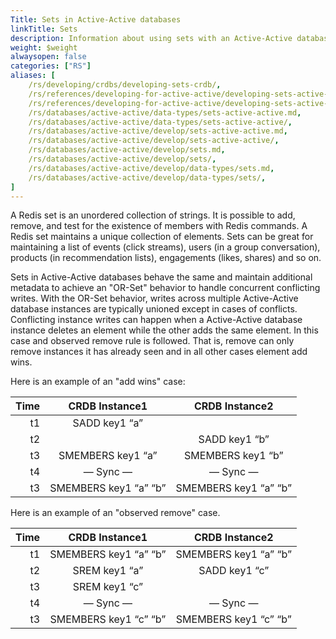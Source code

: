 ```yaml
---
Title: Sets in Active-Active databases
linkTitle: Sets
description: Information about using sets with an Active-Active database.
weight: $weight
alwaysopen: false
categories: ["RS"]
aliases: [
    /rs/developing/crdbs/developing-sets-crdb/,
    /rs/references/developing-for-active-active/developing-sets-active-active/,
    /rs/references/developing-for-active-active/developing-sets-active-active.md,
    /rs/databases/active-active/data-types/sets-active-active.md,
    /rs/databases/active-active/data-types/sets-active-active/,
    /rs/databases/active-active/develop/sets-active-active.md,
    /rs/databases/active-active/develop/sets-active-active/,
    /rs/databases/active-active/develop/sets.md,
    /rs/databases/active-active/develop/sets/,
    /rs/databases/active-active/develop/data-types/sets.md,
    /rs/databases/active-active/develop/data-types/sets/,
]
---
```

A Redis set is an unordered collection of strings. It is possible to
add, remove, and test for the existence of members with Redis commands.
A Redis set maintains a unique collection of elements. Sets can be great
for maintaining a list of events (click streams), users (in a group
conversation), products (in recommendation lists), engagements (likes,
shares) and so on.

Sets in Active-Active databases behave the same and maintain additional metadata to
achieve an "OR-Set" behavior to handle concurrent conflicting
writes. With the OR-Set behavior, writes across multiple Active-Active database instances
are typically unioned except in cases of conflicts. Conflicting instance
writes can happen when a Active-Active database instance deletes an element while the
other adds the same element. In this case and observed remove rule is
followed. That is, remove can only remove instances it has already seen
and in all other cases element add wins.

Here is an example of an "add wins" case:

|  **Time** | **CRDB Instance1** | **CRDB Instance2** |
|  ------: | :------: | :------: |
|  t1 | SADD key1 “a” |  |
|  t2 |  | SADD key1 “b” |
|  t3 | SMEMBERS key1 “a” | SMEMBERS key1 “b” |
|  t4 | — Sync — | — Sync — |
|  t3 | SMEMBERS key1 “a” “b” | SMEMBERS key1 “a” “b” |

Here is an example of an "observed remove" case.

|  **Time** | **CRDB Instance1** | **CRDB Instance2** |
|  ------: | :------: | :------: |
|  t1 | SMEMBERS key1 “a” “b” | SMEMBERS key1 “a” “b” |
|  t2 | SREM key1 “a” | SADD key1 “c” |
|  t3 | SREM key1 “c” |  |
|  t4 | — Sync — | — Sync — |
|  t3 | SMEMBERS key1 “c” “b” | SMEMBERS key1 “c” “b” |
